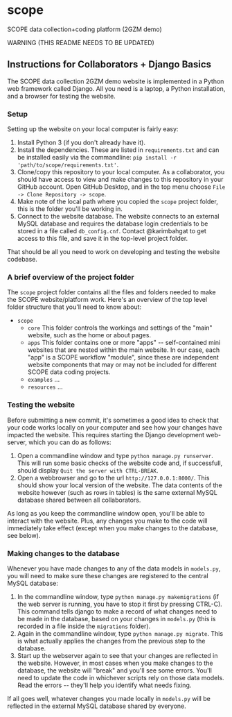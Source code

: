 # scope

SCOPE data collection+coding platform (2GZM demo)

WARNING (THIS README NEEDS TO BE UPDATED)

## Instructions for Collaborators + Django Basics

The SCOPE data collection 2GZM demo website is implemented in a Python web framework called Django. All you need is a laptop, a Python installation, and a browser for testing the website. 

### Setup

Setting up the website on your local computer is fairly easy: 

1. Install Python 3 (if you don't already have it). 
2. Install the dependencies. These are listed in `requirements.txt` and can be installed easily via the commandline: `pip install -r 'path/to/scope/requirements.txt'`.
3. Clone/copy this repository to your local computer. As a collaborator, you should have access to view and make changes to this repository in your GitHub account. Open GitHub Desktop, and in the top menu choose `File -> Clone Repository -> scope`. 
4. Make note of the local path where you copied the `scope` project folder, this is the folder you'll be working in. 
5. Connect to the website database. The website connects to an external MySQL database and requires the database login credentials to be stored in a file called `db_config.cnf`. Contact @karimbahgat to get access to this file, and save it in the top-level project folder. 

That should be all you need to work on developing and testing the website codebase. 

### A brief overview of the project folder

The `scope` project folder contains all the files and folders needed to make the SCOPE website/platform work. Here's an overview of the top level folder structure that you'll need to know about:

- `scope`
	- `core`
		This folder controls the workings and settings of the "main" website, such as the home or about pages. 
	- `apps`
		This folder contains one or more "apps" -- self-contained mini websites that are nested within the main website. In our case, each "app" is a SCOPE workflow "module", since these are independent website components that may or may not be included for different SCOPE data coding projects. 
	- `examples`
		... 
	- `resources`
		... 

### Testing the website

Before submitting a new commit, it's sometimes a good idea to check that your code works locally on your computer and see how your changes have impacted the website. This requires starting the Django development web-server, which you can do as follows:

1. Open a commandline window and type `python manage.py runserver`. This will run some basic checks of the website code and, if successfull, should display `Quit the server with CTRL-BREAK`. 
2. Open a webbrowser and go to the url `http://127.0.0.1:8000/`. This should show your local version of the website. The data contents of the website however (such as rows in tables) is the same external MySQL database shared between all collaborators. 

As long as you keep the commandline window open, you'll be able to interact with the website. Plus, any changes you make to the code will immediately take effect (except when you make changes to the database, see below). 

### Making changes to the database

Whenever you have made changes to any of the data models in `models.py`, you will need to make sure these changes are registered to the central MySQL database:

1. In the commandline window, type `python manage.py makemigrations` (if the web server is running, you have to stop it first by pressing CTRL-C). This command tells django to make a record of what changes need to be made in the database, based on your changes in `models.py` (this is recorded in a file inside the `migrations` folder). 
2. Again in the commandline window, type `python manage.py migrate`. This is what actually applies the changes from the previous step to the database.
3. Start up the webserver again to see that your changes are reflected in the website. However, in most cases when you make changes to the database, the website will "break" and you'll see some errors. You'll need to update the code in whichever scripts rely on those data models. Read the errors -- they'll help you identify what needs fixing. 

If all goes well, whatever changes you made locally in `models.py` will be reflected in the external MySQL database shared by everyone. 

